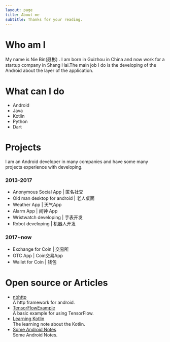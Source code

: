 ```yaml
---
layout: page
title: About me
subtitle: Thanks for your reading.
---
```

# Who am I
My name is Nie Bin(聂彬) .
I am born in Guizhou in China and now work for a startup company in Shang Hai.The main job I do is the developing of the Android about the layer of the application.

# What can I do
- Android
- Java
- Kotlin
- Python
- Dart

# Projects
I am an Android developer in many companies and have some many projects experience with developing.
### 2013-2017
- Anonymous Social App | 匿名社交
- Old man desktop for android | 老人桌面
- Weather App | 天气App
- Alarm App | 闹钟 App
- Wristwatch developing | 手表开发
- Robot developing | 机器人开发

### 2017~now
- Exchange for Coin | 交易所
- OTC App | Coin交易App
- Wallet for Coin | 钱包

# Open source or Articles
- [nbhttp](https://github.com/nb312/nbhttp)   
  A http framework for android.   
- [TensorFlowExample](https://github.com/TFStudents/TensorFlowExample)   
  A basic example for using TensorFlow.
- [Learning Kotlin](https://nb312.gitbooks.io/kotlin/content/)   
  The learning note about the Kotlin.
- [Some Android Notes](https://nb312.gitbooks.io/android-advanced/content/)   
  Some Android Notes.
